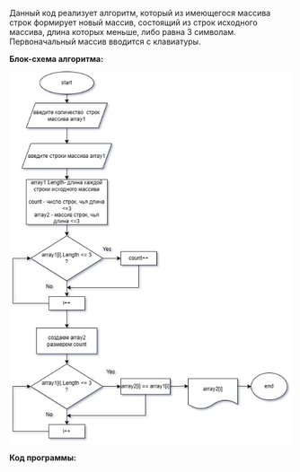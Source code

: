 Данный код реализует алгоритм, который из имеющегося массива строк формирует новый массив, состоящий из строк исходного массива,
длина которых меньше, либо равна 3 символам. 
Первоначальный массив вводится с клавиатуры.

**Блок-схема алгоритма:**

![](./examworkblock.jpg)

**Код программы:**




